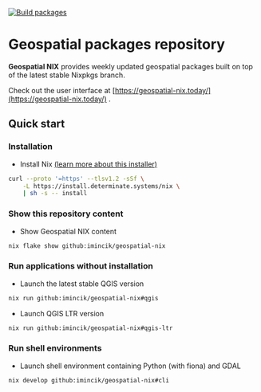 [![Build packages](https://github.com/imincik/geospatial-nix/actions/workflows/build-packages.yml/badge.svg)](https://github.com/imincik/geospatial-nix/actions/workflows/build-packages.yml)

# Geospatial packages repository

**Geospatial NIX** provides weekly updated geospatial packages built on top of
the latest stable Nixpkgs branch.

Check out the user interface at
[https://geospatial-nix.today/](https://geospatial-nix.today/) .


## Quick start

### Installation

* Install Nix
  [(learn more about this installer)](https://zero-to-nix.com/start/install)
```bash
curl --proto '=https' --tlsv1.2 -sSf \
    -L https://install.determinate.systems/nix \
    | sh -s -- install
  ```

### Show this repository content

* Show Geospatial NIX content
```bash
nix flake show github:imincik/geospatial-nix
```

### Run applications without installation

* Launch the latest stable QGIS version
```bash
nix run github:imincik/geospatial-nix#qgis
```

* Launch QGIS LTR version
```bash
nix run github:imincik/geospatial-nix#qgis-ltr
```

### Run shell environments

* Launch shell environment containing Python (with fiona) and GDAL
```bash
nix develop github:imincik/geospatial-nix#cli
```
